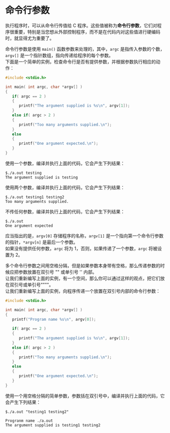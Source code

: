 # 命令行参数

执行程序时，可以从命令行传值给 C 程序。这些值被称为**命令行参数**，它们对程序很重要，特别是当您想从外部控制程序，而不是在代码内对这些值进行硬编码时，就显得尤为重要了。

命令行参数是使用 `main()` 函数参数来处理的，其中，`argc` 是指传入参数的个数，`argv[]` 是一个指针数组，指向传递给程序的每个参数。  
下面是一个简单的实例，检查命令行是否有提供参数，并根据参数执行相应的动作：

```c
#include <stdio.h>

int main( int argc, char *argv[] )  
{
   if( argc == 2 )
   {
      printf("The argument supplied is %s\n", argv[1]);
   }
   else if( argc > 2 )
   {
      printf("Too many arguments supplied.\n");
   }
   else
   {
      printf("One argument expected.\n");
   }
}
```

使用一个参数，编译并执行上面的代码，它会产生下列结果：

```text
$./a.out testing
The argument supplied is testing
```

使用两个参数，编译并执行上面的代码，它会产生下列结果：

```text
$./a.out testing1 testing2
Too many arguments supplied.
```

不传任何参数，编译并执行上面的代码，它会产生下列结果：

```text
$./a.out
One argument expected
```

应当指出的是，`argv[0]` 存储程序的名称，`argv[1]` 是一个指向第一个命令行参数的指针，`*argv[n]` 是最后一个参数。  
如果没有提供任何参数，`argc` 将为 1，否则，如果传递了一个参数，`argc` 将被设置为 2。

多个命令行参数之间用空格分隔，但是如果参数本身带有空格，那么传递参数的时候应把参数放置在双引号 "" 或单引号 '' 内部。  
让我们重新编写上面的实例，有一个空间，那么你可以通过这样的观点，把它们放在双引号或单引号""""。  
让我们重新编写上面的实例，向程序传递一个放置在双引号内部的命令行参数：

```c
#include <stdio.h>

int main( int argc, char *argv[] )  
{
   printf("Program name %s\n", argv[0]);
 
   if( argc == 2 )
   {
      printf("The argument supplied is %s\n", argv[1]);
   }
   else if( argc > 2 )
   {
      printf("Too many arguments supplied.\n");
   }
   else
   {
      printf("One argument expected.\n");
   }
}
```

使用一个用空格分隔的简单参数，参数括在双引号中，编译并执行上面的代码，它会产生下列结果：

```text
$./a.out "testing1 testing2"

Progranm name ./a.out
The argument supplied is testing1 testing2
```
